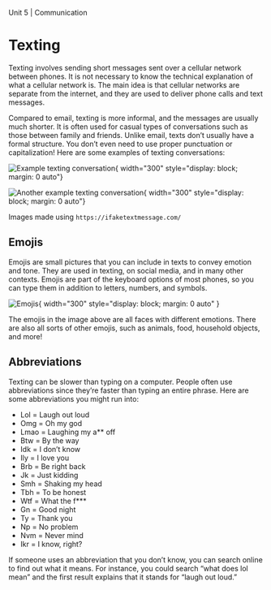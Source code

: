 Unit 5 | Communication

# Texting

Texting involves sending short messages sent over a cellular network between phones. It is not necessary to know the technical explanation of what a cellular network is. The main idea is that cellular networks are separate from the internet, and they are used to deliver phone calls and text messages.

Compared to email, texting is more informal, and the messages are usually much shorter. It is often used for casual types of conversations such as those between family and friends. Unlike email, texts don’t usually have a formal structure. You don’t even need to use proper punctuation or capitalization! Here are some examples of texting conversations:

![Example texting conversation](/course/5-communication/text-conversation1.png){ width="300" style="display: block; margin: 0 auto"}

![Another example texting conversation](/course/5-communication/text-conversation2.png){ width="300" style="display: block; margin: 0 auto"}

Images made using `https://ifaketextmessage.com/`

## Emojis

Emojis are small pictures that you can include in texts to convey emotion and tone. They are used in texting, on social media, and in many other contexts. Emojis are part of the keyboard options of most phones, so you can type them in addition to letters, numbers, and symbols.

![Emojis](/course/5-communication/emojis.png){ width="300" style="display: block; margin: 0 auto" }

The emojis in the image above are all faces with different emotions. There are also all sorts of other emojis, such as animals, food, household objects, and more!

## Abbreviations

Texting can be slower than typing on a computer. People often use abbreviations since they’re faster than typing an entire phrase. Here are some abbreviations you might run into:

- Lol = Laugh out loud
- Omg = Oh my god
- Lmao = Laughing my a\*\* off
- Btw = By the way
- Idk = I don’t know
- Ily = I love you
- Brb = Be right back
- Jk = Just kidding
- Smh = Shaking my head
- Tbh = To be honest
- Wtf = What the f\*\*\*
- Gn = Good night
- Ty = Thank you
- Np = No problem
- Nvm = Never mind
- Ikr = I know, right?

If someone uses an abbreviation that you don’t know, you can search online to find out what it means. For instance, you could search “what does lol mean” and the first result explains that it stands for “laugh out loud.”

